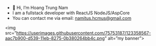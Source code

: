 - 👋 Hi, I’m Hoang Trung Nam
- I am a fullstack developer with ReactJS NodeJS/AspCore
- You can contact me via email: namitus.hcmus@gmail.com

<img src=”https://userimages.githubusercontent.com/75753187/123358567-aac7b900-d539-11eb-8275-0b380264bb4c.png" alt=”my banner”>
